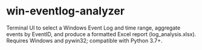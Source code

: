 # win-eventlog-analyzer
Terminal UI to select a Windows Event Log and time range, aggregate events by EventID, and produce a formatted Excel report (log_analysis.xlsx). Requires Windows and pywin32; compatible with Python 3.7+.
